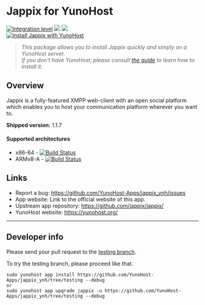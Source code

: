 # Jappix for YunoHost

[![Integration level](https://dash.yunohost.org/integration/jappix.svg)](https://dash.yunohost.org/appci/app/jappix) ![](https://ci-apps.yunohost.org/ci/badges/jappix.status.svg) ![](https://ci-apps.yunohost.org/ci/badges/jappix.maintain.svg)  
[![Install Jappix with YunoHost](https://install-app.yunohost.org/install-with-yunohost.png)](https://install-app.yunohost.org/?app=jappix)

> *This package allows you to install Jappix quickly and simply on a YunoHost server.  
If you don't have YunoHost, please consult [the guide](https://yunohost.org/#/install) to learn how to install it.*

## Overview
Jappix is a fully-featured XMPP web-client with an open social platform which enables you to host your communication platform wherever you want to.

**Shipped version:** 1.1.7

#### Supported architectures

* x86-64 - [![Build Status](https://ci-apps.yunohost.org/ci/logs/jappix%20%28Apps%29.svg)](https://ci-apps.yunohost.org/ci/apps/jappix/)
* ARMv8-A - [![Build Status](https://ci-apps-arm.yunohost.org/ci/logs/jappix%20%28Apps%29.svg)](https://ci-apps-arm.yunohost.org/ci/apps/jappix/)

## Links

 * Report a bug: https://github.com/YunoHost-Apps/jappix_ynh/issues
 * App website: Link to the official website of this app.
 * Upstream app repository: https://github.com/jappix/jappix/
 * YunoHost website: https://yunohost.org/

---

## Developer info

Please send your pull request to the [testing branch](https://github.com/YunoHost-Apps/jappix_ynh/tree/testing).

To try the testing branch, please proceed like that.
```
sudo yunohost app install https://github.com/YunoHost-Apps/jappix_ynh/tree/testing --debug
or
sudo yunohost app upgrade jappix -u https://github.com/YunoHost-Apps/jappix_ynh/tree/testing --debug
```
